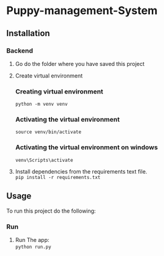 # Puppy-management-System


## Installation

### Backend

1. Go do the folder where you have saved this project
  
2. Create virtual environment
    ### Creating virtual environment
    ```python -m venv venv```

    ### Activating the virtual environment
    ```source venv/bin/activate```

    ### Activating the virtual environment on windows
    ```venv\Scripts\activate```

3. Install dependencies from the requirements text file.<br>
    ```pip install -r requirements.txt```



## Usage
To run this project do the following:

### Run

1. Run The app:<br>
    ```python run.py```

